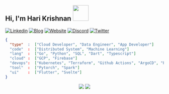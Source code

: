 <h2> Hi, I'm Hari Krishnan <img src="https://media.giphy.com/media/mGcNjsfWAjY5AEZNw6/giphy.gif" width="50"></h2>

[![Linkedin](https://img.shields.io/badge/LinkedIn-0077B5?style=for-the-badge&logo=linkedin&logoColor=white)](https://www.linkedin.com/in/codeharik/)
[![Blog](https://img.shields.io/badge/Hashnode-2962FF?style=for-the-badge&logo=hashnode&logoColor=white)](https://blog.shark.run)
[![Website](https://img.shields.io/badge/website-000000?style=for-the-badge&logo=About.me&logoColor=white)](https://shark.run)
[![Discord](https://img.shields.io/badge/Discord-5865F2?style=for-the-badge&logo=discord&logoColor=white)](https://discord.gg/BKhphVeD)
[![Twitter](https://img.shields.io/badge/Twitter-1DA1F2?style=for-the-badge&logo=twitter&logoColor=white)](https://twitter.com/codeharik)

```json
{
  "type"  :  ["Cloud Developer", "Data Engineer", "App Developer"]
  "code"  :  ["Distributed System", "Machine Learning"]
  "lang"  :  ["Go", "Python", "SQL", "Dart", "Typescript"]
  "cloud" :  ["GCP", "Firebase"]
  "devops":  ["Kubernetes", "Terraform", "Github Actions", "ArgoCD", "Prometheus", "Cilium"]
  "tool"  :  ["Pytorch", "Spark"]
  "ui"    :  ["Flutter", "Svelte"]
}
```

<div align="center">
  <img src="https://skillicons.dev/icons?i=go,gcp,nothing,pytorch,nothing,flutter,firebase,nothing,astro,svelte,swift,androidstudio,nothing,postgres,mongo,nothing,terraform,githubactions,docker,kubernetes,nothing,prometheus,grafana&perline=8">
  <img src="https://streak-stats.demolab.com?user=codeharik&border_radius=30&card_width=320&hide_longest_streak=true">
</div>
